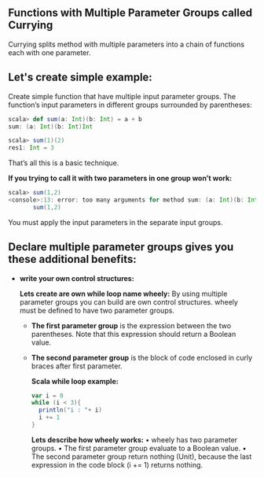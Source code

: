 ## Functions with Multiple Parameter Groups called Currying
Currying splits method with multiple parameters into a chain of functions each with one parameter.

## Let's create simple example:

Create simple function that have multiple input parameter groups.  The function’s input parameters in different groups surrounded by parentheses:
```scala
scala> def sum(a: Int)(b: Int) = a + b
sum: (a: Int)(b: Int)Int

scala> sum(1)(2)
res1: Int = 3
```
That’s all this is a basic technique.

**If you trying to call it with two parameters in one group won’t work:**
```scala
scala> sum(1,2)
<console>:13: error: too many arguments for method sum: (a: Int)(b: Int)Int
       sum(1,2)
```
You must apply the input parameters in the separate input groups.

## Declare multiple parameter groups gives you these additional benefits:

 - **write your own control structures:**

	**Lets create are own while loop name wheely:**  By using multiple parameter groups you can build are own control structures. wheely must be defined to have two parameter groups.
	

	 - **The first parameter group** is the expression between the two parentheses. Note that this expression should return a Boolean value.
	 - **The second parameter group** is the block of code enclosed in curly braces after first parameter.

		**Scala while loop example:**
		```scala
		var i = 0
	    while (i < 3){
	      println("i : "+ i)
	      i += 1
	    }
		```
		**Lets describe how wheely works:**
		• wheely has two parameter groups.
		• The first parameter group evaluate to a Boolean value.
		• The second parameter group return nothing (Unit), because the last expression in the code block (i += 1) returns nothing.
		
		

<!--stackedit_data:
eyJoaXN0b3J5IjpbLTE4NzI3NTk2NTksNjc5MzMyMzY1LC00MD
M5Nzc0NjEsLTE3MzIyMzg3OTgsMjAzNjY4NjYxMiw0Njg5OTAy
OTYsMTI3NDk2NTg1Miw4MTc4NjE4MTMsNTIxMjc0MjkzLC0zMD
cyOTI0NywxMjE1MTMyNTMyLC0xMzQzMTg2MDQ3LDE4NjYzNzMw
MTMsLTExOTI3NzQ3NTUsOTc2MTQ3NDczLC04OTM3Njg4NCwtMT
A3OTQzNDEzNywtNTY1MTEzNjM3LC0xNTY5OTA0MTQyLDE4MTQ4
MzQ0MjddfQ==
-->